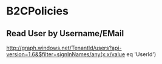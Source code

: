 # B2CPolicies

## Read User by Username/EMail

http://graph.windows.net/TenantId/users?api-version=1.6&$filter=signInNames/any(x:x/value eq 'UserId')


        
        
        
        
